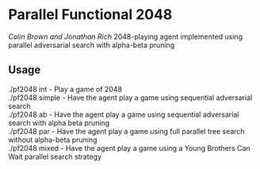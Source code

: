 # Parallel Functional 2048
*Colin Brown and Jonathan Rich*
2048-playing agent implemented using parallel adversarial search with alpha-beta pruning

## Usage
./pf2048 int - Play a game of 2048  
./pf2048 simple - Have the agent play a game using sequential adversarial search  
./pf2048 ab - Have the agent play a game using sequential adversarial search with alpha beta pruning  
./pf2048 par - Have the agent play a game using full parallel tree search without alpha-beta pruning  
./pf2048 mixed - Have the agent play a game using a Young Brothers Can Wait parallel search strategy  